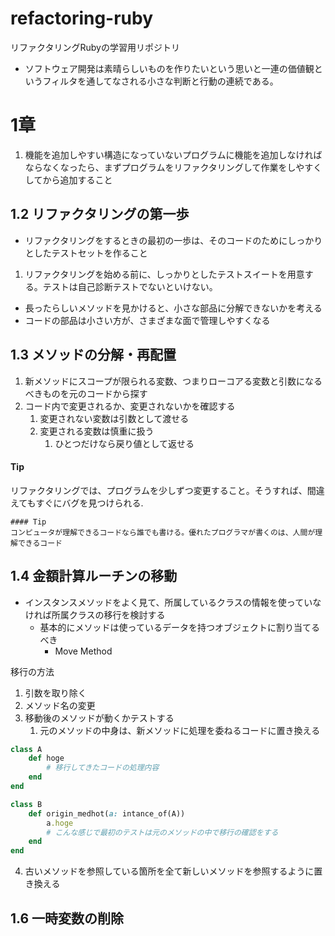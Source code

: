 # refactoring-ruby
リファクタリングRubyの学習用リポジトリ

- ソフトウェア開発は素晴らしいものを作りたいという思いと一連の価値観というフィルタを通してなされる小さな判断と行動の連続である。

# 1章
1. 機能を追加しやすい構造になっていないプログラムに機能を追加しなければならなくなったら、まずプログラムをリファクタリングして作業をしやすくしてから追加すること
## 1.2 リファクタリングの第一歩
- リファクタリングをするときの最初の一歩は、そのコードのためにしっかりとしたテストセットを作ること

1. リファクタリングを始める前に、しっかりとしたテストスイートを用意する。テストは自己診断テストでないといけない。

- 長ったらしいメソッドを見かけると、小さな部品に分解できないかを考える
- コードの部品は小さい方が、さまざまな面で管理しやすくなる

## 1.3 メソッドの分解・再配置
1. 新メソッドにスコープが限られる変数、つまりローコアる変数と引数になるべきものを元のコードから探す
2. コード内で変更されるか、変更されないかを確認する
   1. 変更されない変数は引数として渡せる
   2. 変更される変数は慎重に扱う
      1. ひとつだけなら戻り値として返せる

#### Tip
リファクタリングでは、プログラムを少しずつ変更すること。そうすれば、間違えてもすぐにバグを見つけられる.
```
#### Tip
コンピュータが理解できるコードなら誰でも書ける。優れたプログラマが書くのは、人間が理解できるコード
```

## 1.4 金額計算ルーチンの移動
- インスタンスメソッドをよく見て、所属しているクラスの情報を使っていなければ所属クラスの移行を検討する
  - 基本的にメソッドは使っているデータを持つオブジェクトに割り当てるべき
    - Move Method

移行の方法
1. 引数を取り除く
2. メソッド名の変更
3. 移動後のメソッドが動くかテストする
   1. 元のメソッドの中身は、新メソッドに処理を委ねるコードに置き換える
```ruby
class A
	def hoge
		# 移行してきたコードの処理内容
	end
end

class B
	def origin_medhot(a: intance_of(A))
		a.hoge
		# こんな感じで最初のテストは元のメソッドの中で移行の確認をする
	end
end
```
4. 古いメソッドを参照している箇所を全て新しいメソッドを参照するように置き換える

## 1.6 一時変数の削除
